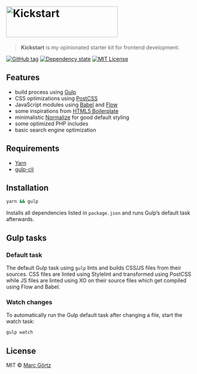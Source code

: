 # <img src="https://cdn.rawgit.com/Dreamseer/kickstart/master/htdocs/img/kickstart.svg" alt="Kickstart" width="300" height="83">

> **Kickstart** is my opinionated starter kit for frontend development.

[![GitHub tag](https://img.shields.io/github/tag/dreamseer/kickstart.svg?maxAge=2592000)]()
[![Dependency state](https://img.shields.io/david/dev/dreamseer/kickstart.svg?maxAge=2592000)]()
[![MIT License](https://img.shields.io/github/license/dreamseer/kickstart.svg?maxAge=2592000)]()

## Features

* build process using [Gulp](https://gulpjs.com/)
* CSS optimizations using [PostCSS](https://postcss.org/)
* JavaScript modules using [Babel](https://babeljs.io) and [Flow](https://flow.org/)
* some inspirations from [HTML5 Boilerplate](https://html5boilerplate.com)
* minimalistic [Normalize](https://necolas.github.io/normalize.css/) for good
  default styling
* some optimized PHP includes
* basic search engine optimization

## Requirements

* [Yarn](https://yarnpkg.com/)
* [gulp-cli](https://gulpjs.com/)

## Installation

```bash
yarn && gulp
```

Installs all dependencies listed in `package.json` and runs
Gulp’s default task afterwards.

## Gulp tasks

### Default task

The default Gulp task using `gulp` lints and builds CSS/JS
files from their sources. CSS files are linted using Stylelint
and transformed using PostCSS while JS files are linted using
XO on their source files which get compiled using Flow and
Babel.

### Watch changes

To automatically run the Gulp default task after changing a
file, start the watch task:

```bash
gulp watch
```

## License

MIT © [Marc Görtz](https://marcgoertz.de/)
